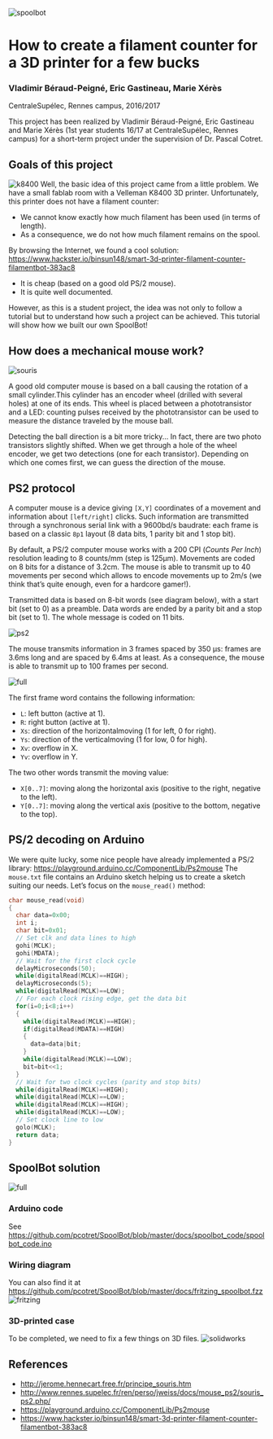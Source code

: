 ![spoolbot](https://raw.githubusercontent.com/pcotret/SpoolBot/master/img/spoolbot.png)
# How to create a filament counter for a 3D printer for a few bucks
### Vladimir Béraud-Peigné, Eric Gastineau, Marie Xérès
CentraleSupélec, Rennes campus, 2016/2017

This project has been realized by Vladimir Béraud-Peigné, Eric Gastineau and Marie Xérès (1st year students 16/17 at CentraleSupélec, Rennes campus) for a short-term project under the supervision of Dr. Pascal Cotret.

## Goals of this project
![k8400](https://raw.githubusercontent.com/pcotret/SpoolBot/master/img/k8400.jpg)
Well, the basic idea of this project came from a little problem. We have a small fablab room with a Velleman K8400 3D printer. Unfortunately, this printer does not have a filament counter:

* We cannot know exactly how much filament has been used (in terms of length).
* As a consequence, we do not how much filament remains on the spool.

By browsing the Internet, we found a cool solution: https://www.hackster.io/binsun148/smart-3d-printer-filament-counter-filamentbot-383ac8

* It is cheap (based on a good old PS/2 mouse).
* It is quite well documented.

However, as this is a student project, the idea was not only to follow a tutorial but to understand how such a project can be achieved. This tutorial will show how we built our own SpoolBot!

## How does a mechanical mouse work?
![souris](https://raw.githubusercontent.com/pcotret/SpoolBot/master/img/mymouse.png)

A good old computer mouse is based on a ball causing the rotation of a small cylinder.This cylinder has an encoder wheel (drilled with several holes) at one of its ends. This wheel is placed between a phototransistor and a LED: counting pulses received by the phototransistor can be used to measure the distance traveled by the mouse ball.

Detecting the ball direction is a bit more tricky... In fact, there are two photo transistors slightly shifted. When we get through a hole of the wheel encoder, we get two detections (one for each transistor). Depending on which one comes first, we can guess the direction of the mouse.

## PS2 protocol

A computer mouse is a device giving ```[X,Y]``` coordinates of a movement and information about ```[left/right]``` clicks. Such information are transmitted through a synchronous serial link with a 9600bd/s baudrate: each frame is based on a classic ```8p1``` layout (8 data bits, 1 parity bit and 1 stop bit).

By default, a PS/2 computer mouse works with a 200 CPI (*Counts Per Inch*) resolution leading to 8 counts/mm (step is 125µm). Movements are coded on 8 bits for a distance of 3.2cm. The mouse is able to transmit up to 40 movements per second which allows to encode movements up to 2m/s (we think that’s quite enough, even for a hardcore gamer!).

Transmitted data is based on 8-bit words (see diagram below), with a start bit (set to 0) as a preamble. Data words are ended by a parity bit and a stop bit (set to 1). The whole message is coded on 11 bits.

![ps2](https://raw.githubusercontent.com/pcotret/SpoolBot/master/img/timing1.png)

The mouse transmits information in 3 frames spaced by 350 µs: frames are 3.6ms long and are spaced by 6.4ms at least. As a consequence, the mouse is able to transmit up to 100 frames per second.

![full](https://raw.githubusercontent.com/pcotret/SpoolBot/master/img/ps2_frame.png)

The first frame word contains the following information:

* ```L```: left button (active at 1).
* ```R```: right button (active at 1).
* ```Xs```: direction of the horizontalmoving (1 for left, 0 for right).
* ```Ys```: direction of the verticalmoving (1 for low, 0 for high).
* ```Xv```: overflow in X.
* ```Yv```: overflow in Y.

The two other words transmit the moving value:
* ```X[0..7]```: moving along the horizontal axis (positive to the right, negative to the left).
* ```Y[0..7]```: moving along the vertical axis (positive to the bottom, negative to the top).

## PS/2 decoding on Arduino

We were quite lucky, some nice people have already implemented a PS/2 library: https://playground.arduino.cc/ComponentLib/Ps2mouse
The ```mouse.txt``` file contains an Arduino sketch helping us to create a sketch suiting our needs. Let’s focus on the ```mouse_read()``` method:

```C++
char mouse_read(void)
{
  char data=0x00;
  int i;
  char bit=0x01;
  // Set clk and data lines to high
  gohi(MCLK);
  gohi(MDATA);
  // Wait for the first clock cycle
  delayMicroseconds(50);
  while(digitalRead(MCLK)==HIGH);
  delayMicroseconds(5);
  while(digitalRead(MCLK)==LOW);
  // For each clock rising edge, get the data bit
  for(i=0;i<8;i++)
  {
	while(digitalRead(MCLK)==HIGH);
    if(digitalRead(MDATA)==HIGH)
	{
	  data=data|bit;
    }
    while(digitalRead(MCLK)==LOW);
    bit=bit<<1;
  }
  // Wait for two clock cycles (parity and stop bits)
  while(digitalRead(MCLK)==HIGH);
  while(digitalRead(MCLK)==LOW);
  while(digitalRead(MCLK)==HIGH);
  while(digitalRead(MCLK)==LOW);
  // Set clock line to low
  golo(MCLK);
  return data;
}
```

## SpoolBot solution
![full](https://raw.githubusercontent.com/pcotret/SpoolBot/master/img/full_stuff.png)

### Arduino code
See https://github.com/pcotret/SpoolBot/blob/master/docs/spoolbot_code/spoolbot_code.ino

### Wiring diagram
You can also find it at https://github.com/pcotret/SpoolBot/blob/master/docs/fritzing_spoolbot.fzz
![fritzing](https://raw.githubusercontent.com/pcotret/SpoolBot/master/img/wiring.png)

### 3D-printed case
To be completed, we need to fix a few things on 3D files.
![solidworks](https://raw.githubusercontent.com/pcotret/SpoolBot/master/img/boitier.png)

## References
* http://jerome.hennecart.free.fr/principe_souris.htm
* http://www.rennes.supelec.fr/ren/perso/jweiss/docs/mouse_ps2/souris_ps2.php/
* https://playground.arduino.cc/ComponentLib/Ps2mouse
* https://www.hackster.io/binsun148/smart-3d-printer-filament-counter-filamentbot-383ac8
